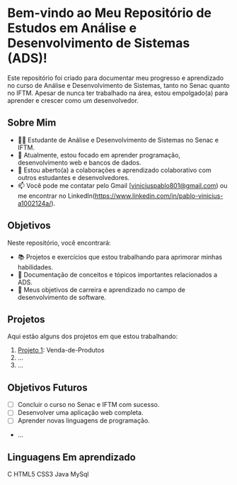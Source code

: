 # Bem-vindo ao Meu Repositório de Estudos em Análise e Desenvolvimento de Sistemas (ADS)!

Este repositório foi criado para documentar meu progresso e aprendizado no curso de Análise e Desenvolvimento de Sistemas, tanto no Senac quanto no IFTM. Apesar de nunca ter trabalhado na área, estou empolgado(a) para aprender e crescer como um desenvolvedor.

## Sobre Mim

- 👨‍🎓 Estudante de Análise e Desenvolvimento de Sistemas no Senac e IFTM.
- 🌱 Atualmente, estou focado em aprender programação, desenvolvimento web e bancos de dados.
- 🤝 Estou aberto(a) a colaborações e aprendizado colaborativo com outros estudantes e desenvolvedores.
- 📫 Você pode me contatar pelo Gmail [viniciuspablo801@gmail.com) ou me encontrar no LinkedIn(https://www.linkedin.com/in/pablo-vinicius-a1002124a/).

## Objetivos

Neste repositório, você encontrará:

- 📚 Projetos e exercícios que estou trabalhando para aprimorar minhas habilidades.
- 📝 Documentação de conceitos e tópicos importantes relacionados a ADS.
- 💼 Meus objetivos de carreira e aprendizado no campo de desenvolvimento de software.

## Projetos

Aqui estão alguns dos projetos em que estou trabalhando:

1. [Projeto 1](Terminado): Venda-de-Produtos
2. ...
3. ...



## Objetivos Futuros

- [ ] Concluir o curso no Senac e IFTM com sucesso.
- [ ] Desenvolver uma aplicação web completa.
- [ ] Aprender novas linguagens de programação.
- ...

## Linguagens Em aprendizado
 
C HTML5 CSS3 Java MySql  

